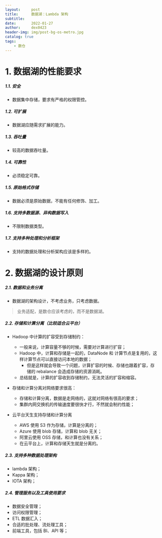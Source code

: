 ```yaml
---
layout:     post
title:      数据湖：Lambda 架构
subtitle:   
date:       2022-01-27
author:     dex0423
header-img: img/post-bg-os-metro.jpg
catalog: true
tags:
    - 数仓
---
```


# 1. 数据湖的性能要求

##### 1.1. 安全

- 数据集中存储，要求有严格的权限管控。

##### 1.2. 可扩展

- 数据湖应随需求扩展的能力。

##### 1.3. 吞吐量

- 较高的数据吞吐量。

##### 1.4. 可靠性

- 必须稳定可靠。

##### 1.5. 原始格式存储

- 数据必须是原始数据，不能有任何修饰、加工。

##### 1.6. 支持多数据源、异构数据写入

- 不限制数据类型。

##### 1.7. 支持多种处理和分析框架

- 支持的数据处理和分析架构应该是多样的。

# 2. 数据湖的设计原则

##### 2.1. 数据和业务分离

- 数据湖的架构设计，不考虑业务，只考虑数据。

>业务适配，是数仓应该考虑的，而不是数据湖。

##### 2.2. 存储和计算分离（比较适合云平台）

- Hadoop 中计算的扩容受到存储制约：
  - 一般来说，计算容量不够的时候，需要对计算进行扩容；
  - Hadoop 中，计算和存储是一起的，DataNode 和 计算节点是复用的，这样计算节点可以直接访问本地的数据；
    - 但是这样就会导致一个问题，计算扩容的时候、存储也跟着扩容，存储的 rebalance 会造成存储的资源消耗。
  - 总结就是，计算的扩容收到存储制约，无法灵活的扩容和缩容。

- 存储和计算分离对网络要求很高：
  - 存储和计算分离，数据是走网络的，这就对网络有很高的要求；
  - 集群内网交换机的传输速度要很快才行，不然就会制约性能；

- 云平台天生支持存储和计算分离
  - AWS 使用 S3 作为存储，计算是分离的；
  - Azure 使用 blob 存储，计算和 blob 无关；
  - 阿里云使用 OSS 存储，和计算也没有关系；
  - 在云平台上，计算和存储天生就是分离的。

##### 2.3. 支持多种数据处理架构

- lambda 架构；
- Kappa 架构；
- IOTA 架构；

##### 2.4. 管理服务以及工具使用要求

- 数据安全管理；
- 访问权限管理；
- ETL 数据汇入；
- 合适的批处理、流处理工具；
- 前端工具，包括 BI、API 等；


